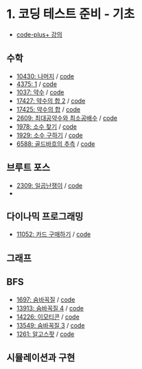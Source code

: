 # 1. 코딩 테스트 준비 - 기초
 - [code-plus+ 강의](https://code.plus/course/51)
## 수학
- [10430: 나머지](https://www.acmicpc.net/problem/10430) / [code](https://github.com/catssci/TIL/blob/main/CodingTest/Code_plus/%EC%BD%94%EB%94%A9%20%ED%85%8C%EC%8A%A4%ED%8A%B8%20%EC%A4%80%EB%B9%84%20-%20%EA%B8%B0%EC%B4%88/%EC%88%98%ED%95%99/10430.ipynb)
- [4375: 1](https://www.acmicpc.net/problem/4375) / [code](https://github.com/catssci/TIL/blob/main/CodingTest/Code_plus/%EC%BD%94%EB%94%A9%20%ED%85%8C%EC%8A%A4%ED%8A%B8%20%EC%A4%80%EB%B9%84%20-%20%EA%B8%B0%EC%B4%88/%EC%88%98%ED%95%99/4375.ipynb)
- [1037: 약수](https://www.acmicpc.net/problem/1037) / [code](https://github.com/catssci/TIL/blob/main/CodingTest/Code_plus/%EC%BD%94%EB%94%A9%20%ED%85%8C%EC%8A%A4%ED%8A%B8%20%EC%A4%80%EB%B9%84%20-%20%EA%B8%B0%EC%B4%88/%EC%88%98%ED%95%99/1037.ipynb)
- [17427: 약수의 합 2](https://www.acmicpc.net/problem/17427) / [code](https://github.com/catssci/TIL/blob/main/CodingTest/Code_plus/%EC%BD%94%EB%94%A9%20%ED%85%8C%EC%8A%A4%ED%8A%B8%20%EC%A4%80%EB%B9%84%20-%20%EA%B8%B0%EC%B4%88/%EC%88%98%ED%95%99/17427.ipynb)
- [17425: 약수의 합](https://www.acmicpc.net/problem/17425) / [code](https://github.com/catssci/TIL/blob/main/CodingTest/Code_plus/%EC%BD%94%EB%94%A9%20%ED%85%8C%EC%8A%A4%ED%8A%B8%20%EC%A4%80%EB%B9%84%20-%20%EA%B8%B0%EC%B4%88/%EC%88%98%ED%95%99/17425.ipynb)
- [2609: 최대공약수와 최소공배수](https://www.acmicpc.net/problem/2609) / [code](https://github.com/catssci/TIL/blob/main/CodingTest/Code_plus/%EC%BD%94%EB%94%A9%20%ED%85%8C%EC%8A%A4%ED%8A%B8%20%EC%A4%80%EB%B9%84%20-%20%EA%B8%B0%EC%B4%88/%EC%88%98%ED%95%99/2609.ipynb)
- [1978: 소수 찾기](https://www.acmicpc.net/problem/1978) / [code](https://github.com/catssci/TIL/blob/main/CodingTest/Code_plus/%EC%BD%94%EB%94%A9%20%ED%85%8C%EC%8A%A4%ED%8A%B8%20%EC%A4%80%EB%B9%84%20-%20%EA%B8%B0%EC%B4%88/%EC%88%98%ED%95%99/1978.ipynb)
- [1929: 소수 구하기](https://www.acmicpc.net/problem/1929) / [code](https://github.com/catssci/TIL/blob/main/CodingTest/Code_plus/%EC%BD%94%EB%94%A9%20%ED%85%8C%EC%8A%A4%ED%8A%B8%20%EC%A4%80%EB%B9%84%20-%20%EA%B8%B0%EC%B4%88/%EC%88%98%ED%95%99/1929.ipynb)
- [6588: 골드바흐의 추측](https://www.acmicpc.net/problem/6588) / [code](https://github.com/catssci/TIL/blob/main/CodingTest/Code_plus/%EC%BD%94%EB%94%A9%20%ED%85%8C%EC%8A%A4%ED%8A%B8%20%EC%A4%80%EB%B9%84%20-%20%EA%B8%B0%EC%B4%88/%EC%88%98%ED%95%99/6588.ipynb)
## 브루트 포스
- [2309: 일곱난쟁이](https://www.acmicpc.net/problem/2309) / [code](https://github.com/catssci/TIL/blob/main/CodingTest/Code_plus/%EC%BD%94%EB%94%A9%20%ED%85%8C%EC%8A%A4%ED%8A%B8%20%EC%A4%80%EB%B9%84%20-%20%EA%B8%B0%EC%B4%88/%EB%B8%8C%EB%A3%A8%ED%8A%B8%20%ED%8F%AC%EC%8A%A4/2309.ipynb)
- 
## 다이나믹 프로그래밍
- [11052: 카드 구매하기](https://www.acmicpc.net/problem/11052) / [code](https://github.com/catssci/TIL/blob/main/CodingTest/Code_plus/%EC%BD%94%EB%94%A9%20%ED%85%8C%EC%8A%A4%ED%8A%B8%20%EC%A4%80%EB%B9%84%20-%20%EA%B8%B0%EC%B4%88/%EB%8B%A4%EC%9D%B4%EB%82%98%EB%AF%B9%20%ED%94%84%EB%A1%9C%EA%B7%B8%EB%9E%98%EB%B0%8D/11052.ipynb)
## 그래프
## BFS
- [1697: 숨바꼭질](https://www.acmicpc.net/problem/1697) / [code](https://github.com/catssci/TIL/blob/main/CodingTest/Code_plus/%EC%BD%94%EB%94%A9%20%ED%85%8C%EC%8A%A4%ED%8A%B8%20%EC%A4%80%EB%B9%84%20-%20%EA%B8%B0%EC%B4%88/BFS/1697.ipynb)
- [13913: 숨바꼭질 4](https://www.acmicpc.net/problem/13913) / [code](https://github.com/catssci/TIL/blob/main/CodingTest/Code_plus/%EC%BD%94%EB%94%A9%20%ED%85%8C%EC%8A%A4%ED%8A%B8%20%EC%A4%80%EB%B9%84%20-%20%EA%B8%B0%EC%B4%88/BFS/13913.ipynb)
- [14226: 이모티콘](https://www.acmicpc.net/problem/14226) / [code](https://github.com/catssci/TIL/blob/main/CodingTest/Code_plus/%EC%BD%94%EB%94%A9%20%ED%85%8C%EC%8A%A4%ED%8A%B8%20%EC%A4%80%EB%B9%84%20-%20%EA%B8%B0%EC%B4%88/BFS/14226.ipynb)
- [13549: 숨바꼭질 3](https://www.acmicpc.net/problem/13549) / [code](https://github.com/catssci/TIL/blob/main/CodingTest/Code_plus/%EC%BD%94%EB%94%A9%20%ED%85%8C%EC%8A%A4%ED%8A%B8%20%EC%A4%80%EB%B9%84%20-%20%EA%B8%B0%EC%B4%88/BFS/13649.ipynb)
- [1261: 알고스팟](https://www.acmicpc.net/problem/1261) / [code]([https://github.com/catssci/TIL/blob/main/CodingTest/Code_plus/%EC%BD%94%EB%94%A9%20%ED%85%8C%EC%8A%A4%ED%8A%B8%20%EC%A4%80%EB%B9%84%20-%20%EA%B8%B0%EC%B4%88/BFS/1261.ipynb](https://github.com/catssci/TIL/blob/main/CodingTest/Code_plus/%EC%BD%94%EB%94%A9%20%ED%85%8C%EC%8A%A4%ED%8A%B8%20%EC%A4%80%EB%B9%84%20-%20%EA%B8%B0%EC%B4%88/BFS/1261.ipynb))
## 시뮬레이션과 구현
